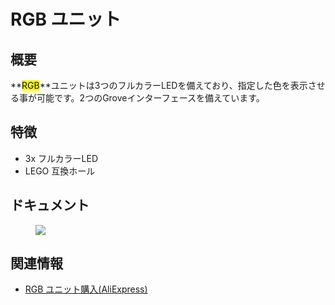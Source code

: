 # RGB ユニット

## 概要

**<mark>RGB</mark>**ユニットは3つのフルカラーLEDを備えており、指定した色を表示させる事が可能です。2つのGroveインターフェースを備えています。

## 特徴

- 3x フルカラーLED
- LEGO 互換ホール

## ドキュメント

<figure>
    <img src="assets/img/product_pics/units/M5GO_Unit_rgb.png">
</figure>

## 関連情報

- [RGB ユニット購入(AliExpress)](https://www.aliexpress.com/store/product/M5Stack-RGB-NeoPixel-RGB-Led-x3-GPIO/3226069_32929809133.html)